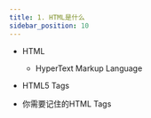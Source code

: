 ```yaml
---
title: 1. HTML是什么
sidebar_position: 10
---
```



- HTML
    - HyperText Markup Language
- HTML5 Tags

- 你需要记住的HTML Tags